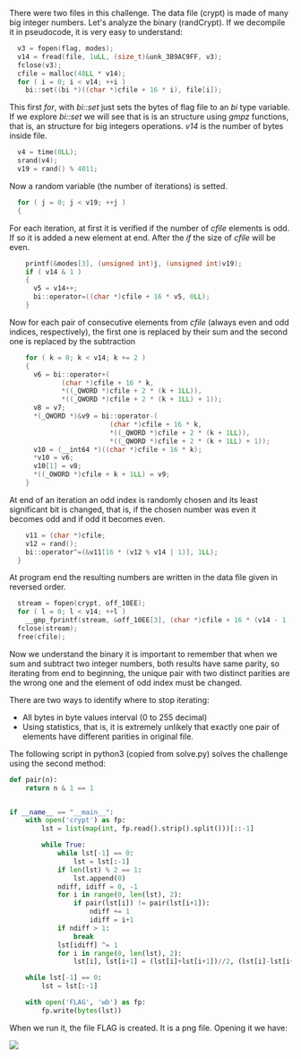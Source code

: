 There were two files in this challenge. The data file (crypt) is made of many big integer numbers. Let's analyze the binary (randCrypt). If we decompile it in pseudocode, it is very easy to understand:

```c
  v3 = fopen(flag, modes);
  v14 = fread(file, 1uLL, (size_t)&unk_3B9AC9FF, v3);
  fclose(v3);
  cfile = malloc(48LL * v14);
  for ( i = 0; i < v14; ++i )
    bi::set((bi *)((char *)cfile + 16 * i), file[i]);
```

This first *for*, with *bi::set* just sets the bytes of flag file to an *bi* type variable. If we explore *bi::set* we will see that is is an structure using *gmpz* functions, that is, an structure for big integers operations. *v14* is the number of bytes inside file.

```c
  v4 = time(0LL);
  srand(v4);
  v19 = rand() % 4011;
```

Now a random variable (the number of iterations) is setted.

```c
  for ( j = 0; j < v19; ++j )
  {
```

For each iteration, at first it is verified if the number of *cfile* elements is odd. If so it is added a new element at end. After the *if* the size of *cfile* will be even.

```c
    printf(&modes[3], (unsigned int)j, (unsigned int)v19);
    if ( v14 & 1 )
    {
      v5 = v14++;
      bi::operator=((char *)cfile + 16 * v5, 0LL);
    }
```

Now for each pair of consecutive elements from *cfile* (always even and odd indices, respectively), the first one is replaced by their sum and the second one is replaced by the subtraction

```c
    for ( k = 0; k < v14; k += 2 )
    {
      v6 = bi::operator+(
             (char *)cfile + 16 * k,
             *((_QWORD *)cfile + 2 * (k + 1LL)),
             *((_QWORD *)cfile + 2 * (k + 1LL) + 1));
      v8 = v7;
      *(_QWORD *)&v9 = bi::operator-(
                         (char *)cfile + 16 * k,
                         *((_QWORD *)cfile + 2 * (k + 1LL)),
                         *((_QWORD *)cfile + 2 * (k + 1LL) + 1));
      v10 = (__int64 *)((char *)cfile + 16 * k);
      *v10 = v6;
      v10[1] = v8;
      *((_OWORD *)cfile + k + 1LL) = v9;
    }
```

At end of an iteration an odd index is randomly chosen and its least significant bit is changed, that is, if the chosen number was even it becomes odd and if odd it becomes even.

```c
    v11 = (char *)cfile;
    v12 = rand();
    bi::operator^=(&v11[16 * (v12 % v14 | 1)], 1LL);
  }
```

At program end the resulting numbers are written in the data file given in reversed order.

```c
  stream = fopen(crypt, off_10EE);
  for ( l = 0; l < v14; ++l )
    __gmp_fprintf(stream, &off_10EE[3], (char *)cfile + 16 * (v14 - 1 - l));
  fclose(stream);
  free(cfile);
```

Now we understand the binary it is important to remember that when we sum and subtract two integer numbers, both results have same parity, so iterating from end to beginning, the unique pair with two distinct parities are the wrong one and the element of odd index must be changed. 

There are two ways to identify where to stop iterating:

- All bytes in byte values interval (0 to 255 decimal)
- Using statistics, that is, it is extremely unlikely that exactly one pair of elements have different parities in original file.

The following script in python3 (copied from solve.py) solves the challenge using the second method:

```python
def pair(n):
    return n & 1 == 1


if __name__ == "__main__":
    with open('crypt') as fp:
        lst = list(map(int, fp.read().strip().split()))[::-1]

        while True:
            while lst[-1] == 0:
                lst = lst[:-1]
            if len(lst) % 2 == 1:
                lst.append(0)
            ndiff, idiff = 0, -1
            for i in range(0, len(lst), 2):
                if pair(lst[i]) != pair(lst[i+1]):
                    ndiff += 1
                    idiff = i+1
            if ndiff > 1:
                break
            lst[idiff] ^= 1
            for i in range(0, len(lst), 2):
                lst[i], lst[i+1] = (lst[i]+lst[i+1])//2, (lst[i]-lst[i+1])//2

    while lst[-1] == 0:
        lst = lst[:-1]

    with open('FLAG', 'wb') as fp:
        fp.write(bytes(lst))
```

When we run it, the file FLAG is created. It is a png file. Opening it we have:

![](https://i.ibb.co/jg7t85G/flag.png)

